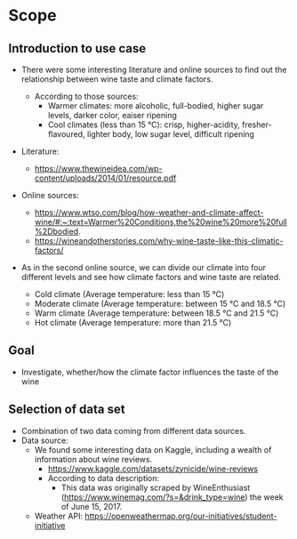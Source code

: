 # Scope 

## Introduction to use case 
- There were some interesting literature and online sources to find out the relationship between wine taste and climate factors. 
    - According to those sources:
        - Warmer climates: more alcoholic, full-bodied, higher sugar levels, darker color, eaiser ripening
        - Cool climates (less than 15 ℃): crisp, higher-acidity, fresher-flavoured, lighter body, low sugar level, difficult ripening
- Literature:
    - https://www.thewineidea.com/wp-content/uploads/2014/01/resource.pdf
- Online sources: 
    - https://www.wtso.com/blog/how-weather-and-climate-affect-wine/#:~:text=Warmer%20Conditions,the%20wine%20more%20full%2Dbodied.
    - https://wineandotherstories.com/why-wine-taste-like-this-climatic-factors/

- As in the second online source, we can divide our climate into four different levels and see how climate factors and wine taste are related.
    - Cold climate (Average temperature: less than 15 ℃)
    - Moderate climate (Average temperature: between 15 ℃ and 18.5 ℃)
    - Warm climate (Average temperature: between 18.5 ℃ and 21.5 ℃)
    - Hot climate (Average temperature: more than 21.5 ℃)

## Goal
- Investigate, whether/how the climate factor influences the taste of the wine

## Selection of data set
- Combination of two data coming from different data sources.
- Data source: 
    - We found some interesting data on Kaggle, including a wealth of information about wine reviews.
        - https://www.kaggle.com/datasets/zynicide/wine-reviews
        - According to data description:
            - This data was originally scraped by WineEnthusiast (https://www.winemag.com/?s=&drink_type=wine) the week of June 15, 2017.
    - Weather API: https://openweathermap.org/our-initiatives/student-initiative
